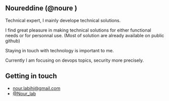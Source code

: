 ## Noureddine (@noure )

Technical expert, I mainly develope technical solutions.

I find great pleasure in making technical solutions for either functional needs or for personnal use. (Most of solution are already available on public github)

Staying in touch with technology is important to me.

Currently I am focusing on devops topics, security more precisely.

## Getting in touch 
* nour.labihi@gmail.com
* [@Nour_lab](https://twitter.com/nour_lab)

